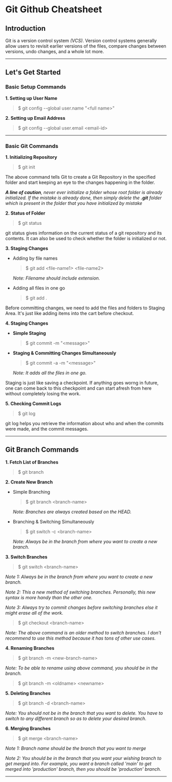 # Git Github Cheatsheet


## Introduction

Git is a version control system *(VCS)*. Version control systems generally allow users to revisit earlier versions of the files, compare changes between versions, undo changes, and a whole lot more.

---

## Let's Get Started

### Basic Setup Commands

**1. Setting up User Name**

   > $ git config --global user.name "\<full name>"

**2. Setting up Email Address**

  > $ git config --global user.email \<email-id>

---

### Basic Git Commands

**1. Initializing Repository**
   
   > $ git init
    
The above command tells Git to create a Git Repository in the specified folder and start keeping an eye to the changes happening in the folder.

***A line of caution**, never ever initialize a folder whose root folder is already initialized. If the mistake is already done, then simply delete the **.git** folder which is present in the folder that you have initialized by mistake*

**2. Status of Folder**

   > $ git status

git status gives information on the current status of a git repository and its contents. It can also be used to check whether the folder is initialized or not. 

**3. Staging Changes**

- Adding by file names
    > $ git add \<file-name1> \<file-name2>

    *Note: Filename should include extension.*

- Adding all files in one go
    > $ git add .

Before committing changes, we need to add the files and folders to Staging Area. It's just like adding items into the cart before checkout.

**4. Staging Changes**

- **Simple Staging**
  
   > $ git commit -m "\<message>"

- **Staging & Committing Changes Simultaneously**

   > $ git commit -a -m "\<message>"

    *Note: It adds all the files in one go.*

Staging is just like saving a checkpoint. If anything goes worng in future, one can come back to this checkpoint and can start afresh from here without completely losing the work.

**5. Checking Commit Logs**

> $ git log

git log helps you retrieve the information about who and when the commits were made, and the commit messages.

---

## Git Branch Commands

**1. Fetch List of Branches**

   > $ git branch


**2. Create New Branch**
- Simple Branching

   > $ git branch \<branch-name>

    *Note: Branches are always created based on the HEAD.*

- Branching & Switching Simultaneously

   > $ git switch -c \<branch-name>


    *Note: Always be in the branch from where you want to create a new branch.*

**3. Switch Branches**

   > $ git switch \<branch-name>

*Note 1: Always be in the branch from where you want to create a new branch.*  

*Note 2: This a new method of switching branches. Personally, this new syntax is more handy than the other one.*

*Note 3: Always try to commit changes before switching branches else it might erase all of the work.*

   > $ git checkout \<branch-name>

*Note: The above command is an older method to switch branches. I don't recommend to use this method because it has tons of other use cases.*

**4. Renaming Branches**

   > $ git branch -m \<new-branch-name>

*Note: To be able to rename using above command, you should be in the branch.*

   > $ git branch -m \<oldname> \<newname> 


**5. Deleting Branches**

   > $ git branch -d \<branch-name>

*Note: You should not be in the branch that you want to delete. You have to switch to any different branch so as to delete your desired branch.*

**6. Merging Branches**

   > $ git merge \<branch-name>

*Note 1: Branch name should be the branch that you want to merge*

*Note 2: You should be in the branch that you want your wishing branch to get merged into. For example, you want a branch called 'main' to get merged into 'production' branch, then you should be 'production' branch.*


---
